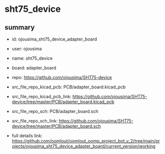 # sht75_device
 
## summary 
* id: ojousima_sht75_device_adapter_board
* user: ojousima
* name: sht75_device
* board: adapter_board
* repo: https://github.com/ojousima/SHT75-device
* src_file_repo_kicad_pcb: PCB/adapter_board.kicad_pcb
* src_file_repo_kicad_pcb_link: https://github.com/ojousima/SHT75-device/tree/master/PCB/adapter_board.kicad_pcb


* src_file_repo_sch: PCB/adapter_board.sch
* src_file_repo_sch_link: https://github.com/ojousima/SHT75-device/tree/master/PCB/adapter_board.sch
* full details link: https://github.com/oomlout/oomlout_oomp_project_bot_v_2/tree/main/projects/ojousima_sht75_device_adapter_board/current_version/working  







